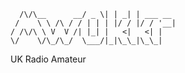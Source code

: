 ```               
  /\/\__      __/ _ \| | _| | ___ __ 
 /    \ \ /\ / / | | | |/ / |/ / '__|
/ /\/\ \ V  V /| |_| |   <|   <| |   
\/    \/\_/\_/  \___/|_|\_\_|\_\_|   
```

UK Radio Amateur
